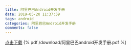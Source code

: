 ```yaml
---
title: 阿里巴巴Android开发手册
date: 2019-05-20 11:37:59
tags: android
categories: 阿里巴巴Android开发手册
comments: false
---
```

[点击下载](/download/阿里巴巴android开发手册.pdf)
{% pdf /download/阿里巴巴android开发手册.pdf %}